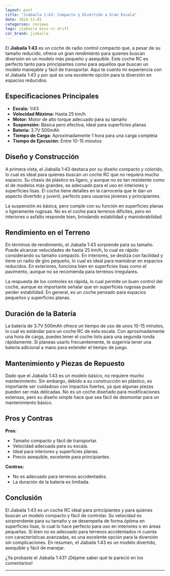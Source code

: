 ```yaml
---
layout: post
title: "Jiabaila 1:43: Compacto y Divertido a Gran Escala"
date: 2024-11-01
categories: reviews
tags: jiabaila mini-rc drift
car_brand: jiabaila
---
```


El **Jiabaila 1:43** es un coche de radio control compacto que, a pesar de su tamaño reducido, ofrece un gran rendimiento para quienes buscan diversión en un modelo más pequeño y asequible. Este coche RC es perfecto tanto para principiantes como para aquellos que buscan un modelo manejable y fácil de transportar. Aquí te cuento mi experiencia con el Jiabaila 1:43 y por qué es una excelente opción para la diversión en espacios reducidos.

## Especificaciones Principales

- **Escala:** 1/43
- **Velocidad Máxima:** Hasta 25 km/h
- **Motor:** Motor de alto torque adecuado para su tamaño
- **Suspensión:** Básica pero efectiva, ideal para superficies planas
- **Batería:** 3.7V 500mAh
- **Tiempo de Carga:** Aproximadamente 1 hora para una carga completa
- **Tiempo de Ejecución:** Entre 10-15 minutos

## Diseño y Construcción

A primera vista, el Jiabaila 1:43 destaca por su diseño compacto y colorido, lo cual es ideal para quienes buscan un coche RC que no requiera mucho espacio. Su chasis de plástico es ligero, y aunque no es tan resistente como el de modelos más grandes, es adecuado para el uso en interiores y superficies lisas. El coche tiene detalles en la carrocería que le dan un aspecto divertido y juvenil, perfecto para usuarios jóvenes y principiantes.

La suspensión es básica, pero cumple con su función en superficies planas o ligeramente rugosas. No es el coche para terrenos difíciles, pero en interiores o asfalto responde bien, brindando estabilidad y maniobrabilidad.

## Rendimiento en el Terreno

En términos de rendimiento, el Jiabaila 1:43 sorprende para su tamaño. Puede alcanzar velocidades de hasta 25 km/h, lo cual es rápido considerando su tamaño compacto. En interiores, se desliza con facilidad y tiene un radio de giro pequeño, lo cual es ideal para maniobrar en espacios reducidos. En exteriores, funciona bien en superficies lisas como el pavimento, aunque no se recomienda para terrenos irregulares.

La respuesta de los controles es rápida, lo cual permite un buen control del coche, aunque es importante señalar que en superficies rugosas puede perder estabilidad. En general, es un coche pensado para espacios pequeños y superficies planas.

## Duración de la Batería

La batería de 3.7V 500mAh ofrece un tiempo de uso de unos 10-15 minutos, lo cual es estándar para un coche RC de esta escala. Con aproximadamente una hora de carga, puedes tener el coche listo para una segunda ronda rápidamente. Si planeas usarlo frecuentemente, te sugeriría tener una batería adicional a mano para extender el tiempo de juego.

## Mantenimiento y Piezas de Repuesto

Dado que el Jiabaila 1:43 es un modelo básico, no requiere mucho mantenimiento. Sin embargo, debido a su construcción en plástico, es importante ser cuidadoso con impactos fuertes, ya que algunas piezas pueden ser más delicadas. No es un coche diseñado para modificaciones extensas, pero su diseño simple hace que sea fácil de desmontar para un mantenimiento básico.

## Pros y Contras

**Pros:**

- Tamaño compacto y fácil de transportar.
- Velocidad adecuada para su escala.
- Ideal para interiores y superficies planas.
- Precio asequible, excelente para principiantes.

**Contras:**

- No es adecuado para terrenos accidentados.
- La duración de la batería es limitada.

## Conclusión

El Jiabaila 1:43 es un coche RC ideal para principiantes y para quienes buscan un modelo compacto y fácil de controlar. Su velocidad es sorprendente para su tamaño y se desempeña de forma óptima en superficies lisas, lo cual lo hace perfecto para uso en interiores o en áreas pequeñas. Si bien no es adecuado para terrenos accidentados ni cuenta con características avanzadas, es una excelente opción para la diversión sin complicaciones. En resumen, el Jiabaila 1:43 es un modelo divertido, asequible y fácil de manejar.

¿Ya probaste el Jiabaila 1:43? ¡Déjame saber qué te pareció en los comentarios!

---

